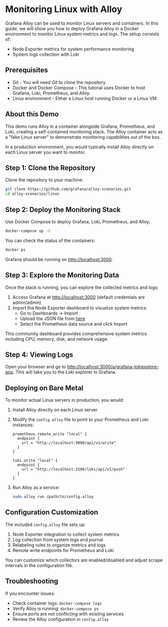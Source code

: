 # Monitoring Linux with Alloy

Grafana Alloy can be used to monitor Linux servers and containers. In this guide, we will show you how to deploy Grafana Alloy in a Docker environment to monitor Linux system metrics and logs. The setup consists of:
* Node Exporter metrics for system performance monitoring
* System logs collection with Loki

## Prerequisites

* Git - You will need Git to clone the repository.
* Docker and Docker Compose - This tutorial uses Docker to host Grafana, Loki, Prometheus, and Alloy.
* Linux environment - Either a Linux host running Docker or a Linux VM.

## About this Demo

This demo runs Alloy in a container alongside Grafana, Prometheus, and Loki, creating a self-contained monitoring stack. The Alloy container acts as a "fake Linux server" to demonstrate monitoring capabilities out of the box.

In a production environment, you would typically install Alloy directly on each Linux server you want to monitor.

## Step 1: Clone the Repository

Clone the repository to your machine:

```bash
git clone https://github.com/grafana/alloy-scenarios.git
cd alloy-scenarios/linux
```

## Step 2: Deploy the Monitoring Stack

Use Docker Compose to deploy Grafana, Loki, Prometheus, and Alloy:

```bash
docker-compose up -d
```

You can check the status of the containers:

```bash
docker ps
```

Grafana should be running on [http://localhost:3000](http://localhost:3000).

## Step 3: Explore the Monitoring Data

Once the stack is running, you can explore the collected metrics and logs:

1. Access Grafana at [http://localhost:3000](http://localhost:3000) (default credentials are admin/admin)
2. Import the Node Exporter dashboard to visualize system metrics:
   - Go to Dashboards → Import
   - Upload the JSON file from [here](https://grafana.com/api/dashboards/1860/revisions/37/download)
   - Select the Prometheus data source and click Import

This community dashboard provides comprehensive system metrics including CPU, memory, disk, and network usage.

## Step 4: Viewing Logs

Open your browser and go to [http://localhost:3000/a/grafana-lokiexplore-app](http://localhost:3000/a/grafana-lokiexplore-app). This will take you to the Loki explorer in Grafana.

## Deploying on Bare Metal

To monitor actual Linux servers in production, you would:

1. Install Alloy directly on each Linux server

2. Modify the `config.alloy` file to point to your Prometheus and Loki instances:
   ```
   prometheus.remote_write "local" {
     endpoint {
       url = "http://localhost:9090/api/v1/write"
     }
   }
   
   loki.write "local" {
     endpoint {
       url = "http://localhost:3100/loki/api/v1/push"
     }
   }
   ```

3. Run Alloy as a service:
   ```bash
   sudo alloy run /path/to/config.alloy
   ```

## Configuration Customization

The included `config.alloy` file sets up:

1. Node Exporter integration to collect system metrics
2. Log collection from system logs and journal
3. Relabeling rules to organize metrics and logs
4. Remote write endpoints for Prometheus and Loki

You can customize which collectors are enabled/disabled and adjust scrape intervals in the configuration file.

## Troubleshooting

If you encounter issues:

* Check container logs: `docker-compose logs`
* Verify Alloy is running: `docker-compose ps`
* Ensure ports are not conflicting with existing services
* Review the Alloy configuration in `config.alloy`


